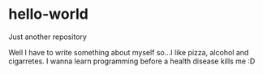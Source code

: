 # hello-world
Just another repository

Well I have to write something about myself so...I like pizza, alcohol and cigarretes. I wanna learn programming before a health disease kills me :D
